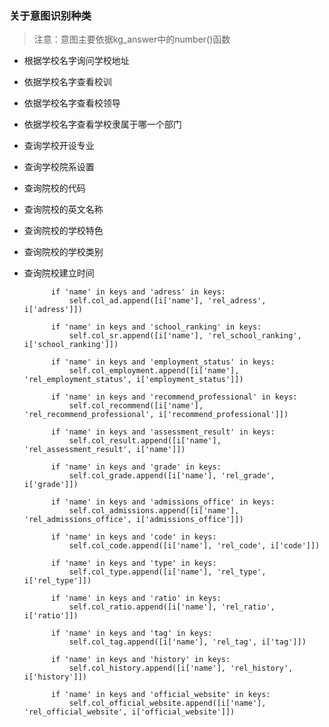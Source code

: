 ### 关于意图识别种类
> 注意：意图主要依据kg_answer中的number()函数
* 根据学校名字询问学校地址
* 依据学校名字查看校训
* 依据学校名字查看校领导
* 依据学校名字查看学校隶属于哪一个部门
* 查询学校开设专业
* 查询学校院系设置
* 查询院校的代码
* 查询院校的英文名称
* 查询院校的学校特色
* 查询院校的学校类别
* 查询院校建立时间



            if 'name' in keys and 'adress' in keys:
                self.col_ad.append([i['name'], 'rel_adress', i['adress']])
            
            if 'name' in keys and 'school_ranking' in keys:
                self.col_sr.append([i['name'], 'rel_school_ranking', i['school_ranking']])
            
            if 'name' in keys and 'employment_status' in keys:
                self.col_employment.append([i['name'], 'rel_employment_status', i['employment_status']])

            if 'name' in keys and 'recommend_professional' in keys:
                self.col_recommend([i['name'], 'rel_recommend_professional', i['recommend_professional']])

            if 'name' in keys and 'assessment_result' in keys:
                self.col_result.append([i['name'], 'rel_assessment_result', i['name']])
            
            if 'name' in keys and 'grade' in keys:
                self.col_grade.append([i['name'], 'rel_grade', i['grade']])
            
            if 'name' in keys and 'admissions_office' in keys:
                self.col_admissions.append([i['name'], 'rel_admissions_office', i['admissions_office']])
            
            if 'name' in keys and 'code' in keys:
                self.col_code.append([i['name'], 'rel_code', i['code']])

            if 'name' in keys and 'type' in keys:
                self.col_type.append([i['name'], 'rel_type', i['rel_type']])

            if 'name' in keys and 'ratio' in keys:
                self.col_ratio.append([i['name'], 'rel_ratio', i['ratio']])
            
            if 'name' in keys and 'tag' in keys:
                self.col_tag.append([i['name'], 'rel_tag', i['tag']])

            if 'name' in keys and 'history' in keys:
                self.col_history.append([i['name'], 'rel_history', i['history']])
            
            if 'name' in keys and 'official_website' in keys:
                self.col_official_website.append([i['name'], 'rel_official_website', i['official_website']])
